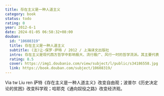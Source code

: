 ```yaml
---
title: 存在主义是一种人道主义
category: book
status: todo
rating: 0
year: 2012-6-1
date: 2024-01-05 06:58:32+08:00
douban:
  id: "10608319"
  title: 存在主义是一种人道主义
  subtitle: (法)让-保罗·萨特 / 2012 / 上海译文出版社
  intro: 存在主义是现代西方哲学中影响极大、流行极广、风行一时的哲学流派。其主要代表人物就是法国哲学家萨特。本书由两篇构成：《存在主义是一种人道主义》和《今天的希望：与萨特的谈话》。前者发表于1946年，后一篇发表于1980年去世前不久，其中萨特一再强调，他的存在主义本质上是一种对人生充满希望的乐观主义哲学。
  rating: 8.5
  cover: https://img1.doubanio.com/view/subject/l/public/s34186558.jpg
  link: https://book.douban.com/subject/10608319/
---
```


Via tw Liu ren 萨特《存在主义是一种人道主义》改变自由观；波普尔《历史决定论的贫困》改变科学观；哈耶克《通向奴役之路》改变经济观。

